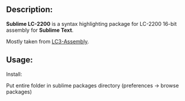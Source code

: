 ## Description:

**Sublime LC-2200** is a syntax highlighting package for LC-2200 16-bit assembly for **Sublime Text**.

Mostly taken from [LC3-Assembly](https://github.com/wufufufu/Sublime-LC3).

## Usage:

Install:
  
Put entire folder in sublime packages directory (preferences -> browse packages)